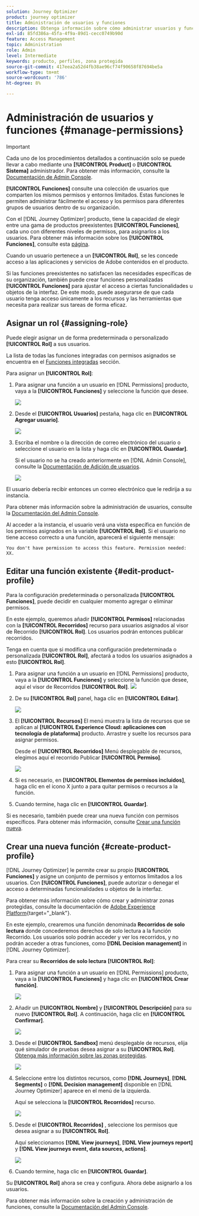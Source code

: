 ```yaml
---
solution: Journey Optimizer
product: journey optimizer
title: Administración de usuarios y funciones
description: Obtenga información sobre cómo administrar usuarios y funciones
exl-id: 85fd386a-45fa-4f9a-89d1-cecc0749b90d
feature: Access Management
topic: Administration
role: Admin
level: Intermediate
keywords: producto, perfiles, zona protegida
source-git-commit: 417eea2a52d4fb38ae96cf74f90658f87694be5a
workflow-type: tm+mt
source-wordcount: '786'
ht-degree: 8%

---
```


# Administración de usuarios y funciones {#manage-permissions}

>[!IMPORTANT]
>
> Cada uno de los procedimientos detallados a continuación solo se puede llevar a cabo mediante una **[!UICONTROL Product]** o **[!UICONTROL Sistema]** administrador. Para obtener más información, consulte la [Documentación de Admin Console](https://helpx.adobe.com/enterprise/admin-guide.html/enterprise/using/admin-roles.ug.html).

**[!UICONTROL Funciones]** consulte una colección de usuarios que comparten los mismos permisos y entornos limitados. Estas funciones le permiten administrar fácilmente el acceso y los permisos para diferentes grupos de usuarios dentro de su organización.

Con el [!DNL Journey Optimizer] producto, tiene la capacidad de elegir entre una gama de productos preexistentes **[!UICONTROL Funciones]**, cada uno con diferentes niveles de permisos, para asignarlos a los usuarios. Para obtener más información sobre los **[!UICONTROL Funciones]**, consulte esta [página](ootb-product-profiles.md).

Cuando un usuario pertenece a un **[!UICONTROL Rol]**, se les concede acceso a las aplicaciones y servicios de Adobe contenidos en el producto.

Si las funciones preexistentes no satisfacen las necesidades específicas de su organización, también puede crear funciones personalizadas **[!UICONTROL Funciones]** para ajustar el acceso a ciertas funcionalidades u objetos de la interfaz. De este modo, puede asegurarse de que cada usuario tenga acceso únicamente a los recursos y las herramientas que necesita para realizar sus tareas de forma eficaz.

## Asignar un rol {#assigning-role}

Puede elegir asignar un de forma predeterminada o personalizado **[!UICONTROL Rol]** a sus usuarios.

La lista de todas las funciones integradas con permisos asignados se encuentra en el [Funciones integradas](ootb-product-profiles.md) sección.

Para asignar un **[!UICONTROL Rol]**:

1. Para asignar una función a un usuario en [!DNL Permissions] producto, vaya a la **[!UICONTROL Funciones]** y seleccione la función que desee.

   ![](assets/do-not-localize/access_control_2.png)

1. Desde el **[!UICONTROL Usuarios]** pestaña, haga clic en **[!UICONTROL Agregar usuario]**.

   ![](assets/do-not-localize/access_control_3.png)

1. Escriba el nombre o la dirección de correo electrónico del usuario o seleccione el usuario en la lista y haga clic en **[!UICONTROL Guardar]**.

   Si el usuario no se ha creado anteriormente en [!DNL Admin Console], consulte la [Documentación de Adición de usuarios](https://helpx.adobe.com/enterprise/admin-guide.html/enterprise/using/manage-users-individually.ug.html#add-users).

   ![](assets/do-not-localize/access_control_4.png)

El usuario debería recibir entonces un correo electrónico que le redirija a su instancia.

Para obtener más información sobre la administración de usuarios, consulte la [Documentación del Admin Console](https://helpx.adobe.com/enterprise/admin-guide.html/enterprise/using/manage-users-individually.ug.html).

Al acceder a la instancia, el usuario verá una vista específica en función de los permisos asignados en la variable **[!UICONTROL Rol]**. Si el usuario no tiene acceso correcto a una función, aparecerá el siguiente mensaje:

`You don't have permission to access this feature. Permission needed: XX.`

## Editar una función existente {#edit-product-profile}

Para la configuración predeterminada o personalizada **[!UICONTROL Funciones]**, puede decidir en cualquier momento agregar o eliminar permisos.

En este ejemplo, queremos añadir **[!UICONTROL Permisos]** relacionadas con la **[!UICONTROL Recorridos]** recurso para usuarios asignados al visor de Recorrido **[!UICONTROL Rol]**. Los usuarios podrán entonces publicar recorridos.

Tenga en cuenta que si modifica una configuración predeterminada o personalizada **[!UICONTROL Rol]**, afectará a todos los usuarios asignados a esto **[!UICONTROL Rol]**.

1. Para asignar una función a un usuario en [!DNL Permissions] producto, vaya a la **[!UICONTROL Funciones]** y seleccione la función que desee, aquí el visor de Recorridos **[!UICONTROL Rol]**.
   ![](assets/do-not-localize/access_control_5.png)

1. De su **[!UICONTROL Rol]** panel, haga clic en **[!UICONTROL Editar]**.

   ![](assets/do-not-localize/access_control_6.png)

1. El **[!UICONTROL Recursos]** El menú muestra la lista de recursos que se aplican al **[!UICONTROL Experience Cloud: aplicaciones con tecnología de plataforma]** producto. Arrastre y suelte los recursos para asignar permisos.

   Desde el **[!UICONTROL Recorridos]** Menú desplegable de recursos, elegimos aquí el recorrido Publicar **[!UICONTROL Permiso]**.

   ![](assets/do-not-localize/access_control_14.png)

1. Si es necesario, en **[!UICONTROL Elementos de permisos incluidos]**, haga clic en el icono X junto a para quitar permisos o recursos a la función.

1. Cuando termine, haga clic en **[!UICONTROL Guardar]**.

Si es necesario, también puede crear una nueva función con permisos específicos. Para obtener más información, consulte [Crear una función nueva](#create-product-profile).

## Crear una nueva función {#create-product-profile}

[!DNL Journey Optimizer] le permite crear su propio **[!UICONTROL Funciones]** y asigne un conjunto de permisos y entornos limitados a los usuarios. Con **[!UICONTROL Funciones]**, puede autorizar o denegar el acceso a determinadas funcionalidades u objetos de la interfaz.

Para obtener más información sobre cómo crear y administrar zonas protegidas, consulte la documentación de [Adobe Experience Platform](https://experienceleague.adobe.com/docs/experience-platform/sandbox/ui/user-guide.html?lang=es){target="_blank"}.

En este ejemplo, crearemos una función denominada **Recorridos de solo lectura** donde concederemos derechos de solo lectura a la función Recorrido. Los usuarios solo podrán acceder y ver los recorridos, y no podrán acceder a otras funciones, como **[!DNL  Decision management]** in [!DNL Journey Optimizer].

Para crear su **Recorridos de solo lectura** **[!UICONTROL Rol]**:

1. Para asignar una función a un usuario en [!DNL Permissions] producto, vaya a la **[!UICONTROL Funciones]** y haga clic en **[!UICONTROL Crear función]**.

   ![](assets/do-not-localize/access_control_9.png)

1. Añadir un **[!UICONTROL Nombre]** y **[!UICONTROL Descripción]** para su nuevo **[!UICONTROL Rol]**. A continuación, haga clic en **[!UICONTROL Confirmar]**.

   ![](assets/do-not-localize/access_control_10.png)

1. Desde el **[!UICONTROL Sandbox]** menú desplegable de recursos, elija qué simulador de pruebas desea asignar a su **[!UICONTROL Rol]**. [Obtenga más información sobre las zonas protegidas](sandboxes.md).

   ![](assets/do-not-localize/access_control_13.png)

1. Seleccione entre los distintos recursos, como **[!DNL Journeys]**, **[!DNL Segments]** o **[!DNL Decision management]** disponible en [!DNL Journey Optimizer] aparece en el menú de la izquierda.

   Aquí se selecciona la **[!UICONTROL Recorridos]** recurso.

   ![](assets/do-not-localize/access_control_11.png)

1. Desde el **[!UICONTROL Recorridos]** , seleccione los permisos que desea asignar a su **[!UICONTROL Rol]**.

   Aquí seleccionamos **[!DNL View journeys]**, **[!DNL View journeys report]**  y **[!DNL View journeys event, data sources, actions]**.

   ![](assets/do-not-localize/access_control_12.png)

1. Cuando termine, haga clic en **[!UICONTROL Guardar]**.

Su **[!UICONTROL Rol]** ahora se crea y configura. Ahora debe asignarlo a los usuarios.

Para obtener más información sobre la creación y administración de funciones, consulte la [Documentación del Admin Console](https://experienceleague.adobe.com/docs/experience-platform/access-control/abac/permissions-ui/roles.html?lang=es).